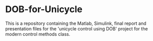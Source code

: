 # DOB-for-Unicycle
This is a repository containing the Matlab, Simulink, final report and presentation files for the 'unicycle control using DOB' project for the modern control methods class.
